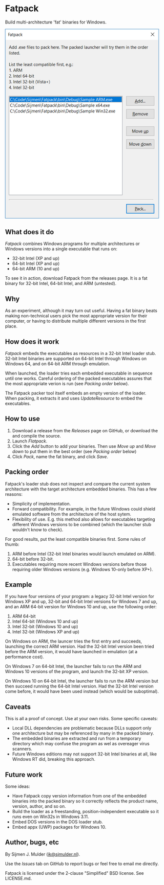 # Fatpack

Build multi-architecture 'fat' binaries for Windows.

![Fatpack screenshot](screenshot.png)

## What does it do

_Fatpack_ combines Windows programs for multiple architectures or Windows
versions into a single executable that runs on:

 - 32-bit Intel (XP and up)
 - 64-bit Intel (XP and up)
 - 64-bit ARM (10 and up)

To see it in action, download Fatpack from the releases page. It is a fat
binary for 32-bit Intel, 64-bit Intel, and ARM (untested).

## Why

As an experiment, although it may turn out useful. Having a fat binary beats
making non-technical users pick the most appropriate version for their
computer, or having to distribute multiple different versions in the first
place.

## How does it work

_Fatpack_ embeds the executables as resources in a 32-bit Intel loader stub.
32-bit Intel binaries are supported on 64-bit Intel through Windows on Windows
64, and on 64-bit ARM through emulation.

When launched, the loader tries each embedded executable in sequence until one
works. Careful ordering of the packed executables assures that the most
appropriate verion is run (see _Packing order_ below).

The Fatpack packer tool itself embeds an empty version of the loader. When
packing, it extracts it and uses _UpdateResource_ to embed the executables.

## How to use

 1. Download a release from the _Releases_ page on GitHub, or download the
    and compile the source.
 2. Launch _Flatpack_.
 3. Click the _Add_ button to add your binaries. Then use _Move up_ and
    _Move down_ to put them in the best order (see _Packing order_ below)
 4. Click _Pack_, name the fat binary, and click _Save_.

## Packing order

Fatpack's loader stub does not inspect and compare the current system
architecture with the target architecture embedded binaries. This has a few
reasons:

 - Simplicity of implementation.
 - Forward compatibility. For example, in the future Windows could shield
   emulated software from the architecture of the host sytem.
 - Flexibility of use. E.g. this method also allows for executables targeting
   different Windows versions to be combined (which the launcher stub wouldn't
   know to check).

For good results, put the least compatible binaries first. Some rules of
thumb:

 1. ARM before Intel (32-bit Intel binaries would launch emulated on ARM).
 2. 64-bit before 32-bit.
 3. Executables requiring more recent Windows versions before those requiring
    older Windows versions (e.g. Windows 10-only before XP+).

## Example

If you have four versions of your program: a legacy 32-bit Intel version for
Windows XP and up, 32-bit and 64-bit Intel versions for Windows 7 and up, and
an ARM 64-bit version for Windows 10 and up, use the following order:

 1. ARM 64-bit
 2. Intel 64-bit (Windows 10 and up)
 3. Intel 32-bit (Windows 10 and up)
 4. Intel 32-bit (Windows XP and up)

On Windows on ARM, the launcer tries the first entry and succeeds, launching
the correct ARM version. Had the 32-bit Intel version been tried before the
ARM version, it would have launched in emulation (at a performance cost).

On Windows 7 on 64-bit Intel, the launcher fails to run the ARM and Windows 10
versions of the program, and launch the 32-bit XP version.

On Windows 10 on 64-bit Intel, the launcher fails to run the ARM version but
then succeed running the 64-bit Intel version. Had the 32-bit Intel version
come before, it would have been used instead (which would be suboptimal).

## Caveats

This is all a proof of concept. Use at your own risks. Some specific caveats:

 - Local DLL dependencies are problematic because DLLs support only one
   architecture but may be referenced by many in the packed binary.
 - The embedded binaries are extracted and run from a temporary directory
   which may confuse the program as wel as overeager virus scanners.
 - Future Windows editions may not support 32-bit Intel binaries at all,
   like Windows RT did, breaking this approach.

## Future work

Some ideas:

 - Have Fatpack copy version information from one of the embedded binaries
   into the packed binary so it correctly reflects the product name, version,
   author, and so on.
 - Build the loader as a freestanding, position-independent executable so
   it runs even on Win32s in Windows 3.11.
 - Embed DOS versions in the DOS loader stub.
 - Embed appx (UWP) packages for Windows 10.

## Author, bugs, etc

By Sijmen J. Mulder (<ik@sjmulder.nl>).

Use the _Issues_ tab on GitHub to report bugs or feel free to email me
directly.

Fatpack is licensed under the 2-clause "Simplified" BSD license. See
LICENSE.md.
